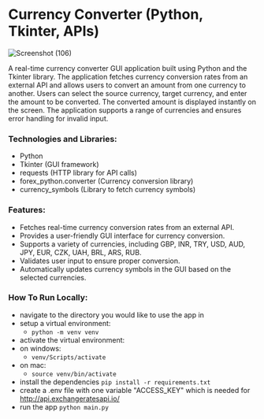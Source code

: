 # Currency Converter (Python, Tkinter, APIs)

![Screenshot (106)](https://github.com/jaydeep080805/Currency-Converter/assets/64449369/68471a72-c673-4121-8dd9-4b129a5bc55f)

A real-time currency converter GUI application built using Python and the Tkinter library. The application fetches currency conversion rates from an external API and allows users to convert an amount from one currency to another. Users can select the source currency, target currency, and enter the amount to be converted. The converted amount is displayed instantly on the screen. The application supports a range of currencies and ensures error handling for invalid input.

### Technologies and Libraries:
- Python
- Tkinter (GUI framework)
- requests (HTTP library for API calls)
- forex_python.converter (Currency conversion library)
- currency_symbols (Library to fetch currency symbols)

### Features:
- Fetches real-time currency conversion rates from an external API.
- Provides a user-friendly GUI interface for currency conversion.
- Supports a variety of currencies, including GBP, INR, TRY, USD, AUD, JPY, EUR, CZK, UAH, BRL, ARS, RUB.
- Validates user input to ensure proper conversion.
- Automatically updates currency symbols in the GUI based on the selected currencies.

### How To Run Locally:
- navigate to the directory you would like to use the app in
- setup a virtual environment: 
  - ```python -m venv venv```
- activate the virtual environment:
- on windows:
  - ```venv/Scripts/activate```
- on mac:
  - ```source venv/bin/activate```
- install the dependencies ```pip install -r requirements.txt```
- create a .env file with one variable "ACCESS_KEY" which is needed for http://api.exchangeratesapi.io/
- run the app ```python main.py```
